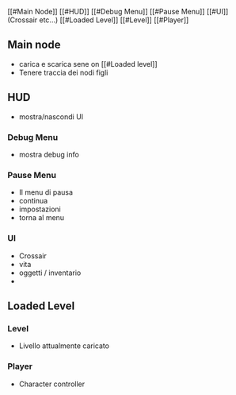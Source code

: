 [[#Main Node]]
	[[#HUD]]
		[[#Debug Menu]]
		[[#Pause Menu]]
		[[#UI]] (Crossair etc...)
	[[#Loaded Level]]
		[[#Level]]
		[[#Player]]

## Main node
- carica e scarica sene on [[#Loaded level]]
- Tenere traccia dei nodi figli 
## HUD
- mostra/nascondi UI

### Debug Menu
- mostra debug info
### Pause Menu
- Il menu di pausa
- continua
- impostazioni
- torna al menu
### UI
- Crossair
- vita
- oggetti / inventario
- 
## Loaded Level

### Level
- Livello attualmente caricato

### Player
- Character controller